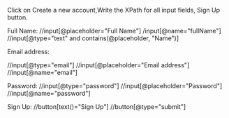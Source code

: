 Click on Create a new account,Write the XPath for all input fields, Sign Up button.

Full Name:
//input[@placeholder="Full Name"]
/input[@name="fullName"]
//input[@type="text" and contains(@placeholder, "Name")]

Email address:

//input[@type="email"]
//input[@placeholder="Email address"]
//input[@name="email"]

Password: 
//input[@type="password"]
//input[@placeholder="Password"]
//input[@name="password"]

Sign Up:
//button[text()="Sign Up"]
//button[@type="submit"]



